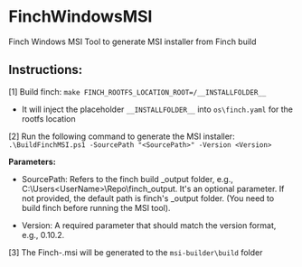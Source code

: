 # FinchWindowsMSI
Finch Windows MSI Tool to generate MSI installer from Finch build

## Instructions:
[1] Build finch:  `make FINCH_ROOTFS_LOCATION_ROOT=/__INSTALLFOLDER__`
- It will inject the placeholder `__INSTALLFOLDER__` into `os\finch.yaml` for the rootfs location

[2] Run the following command to generate the MSI installer:
`.\BuildFinchMSI.ps1 -SourcePath "<SourcePath>" -Version <Version>`

**Parameters:**

- SourcePath: Refers to the finch build _output folder, e.g., C:\Users\<UserName>\Repo\finch\_output\. It's an optional parameter. If not provided, the default path is finch's _output folder. (You need to build finch before running the MSI tool).

- Version: A required parameter that should match the version format, e.g., 0.10.2.

[3] The Finch-<Version>.msi will be generated to the `msi-builder\build` folder